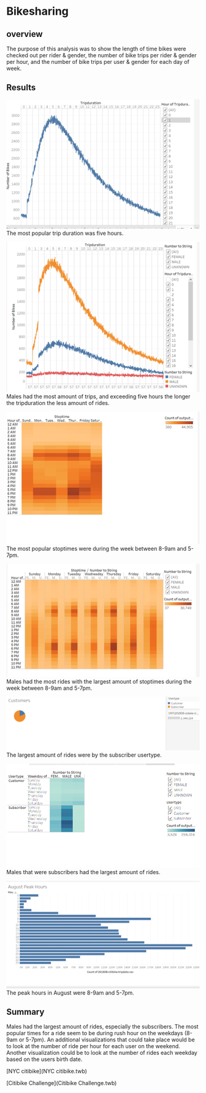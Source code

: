 # Bikesharing

## overview
The purpose of this analysis was to show the length of time bikes were checked out per rider & gender, the number of bike trips per rider & gender per hour, and the number of bike trips per user & gender for each day of week.

## Results
![bikes.tripduration](bikes.tripduration.PNG)
The most popular trip duration was five hours.

![Bikes.tripduration.gender](Bikes.tripduration.gender.PNG)
Males had the most amount of trips, and exceeding five hours the longer the tripduration the less amount of rides.

![stoptime.hour](stoptime.hour.PNG)
The most popular stoptimes were during the week between 8-9am and 5-7pm.

![stoptime.gender.hour](stoptime.gender.hour.PNG)
Males had the most rides with the largest amount of stoptimes during the week between 8-9am and 5-7pm.

![Usertypes](Usertypes.PNG)
The largest amount of rides were by the subscriber usertype.

![usertype.gender.weekday](usertype.gender.weekday.PNG)
Males that were subscribers had the largest amount of rides. 

![August.peak.hours](August.peak.hours.PNG)
The peak hours in August were 8-9am and 5-7pm. 

## Summary
Males had the largest amount of rides, especially the subscribers. The most popular times for a ride seem to be during rush hour on the weekdays (8-9am or 5-7pm). An additional visualizations that could take place would be to look at the number of ride per hour for each user on the weekend. Another visualization could be to look at the number of rides each weekday based on the users birth date.

[NYC citibike](NYC citibike.twb)

[Citibike Challenge](Citibike Challenge.twb)
